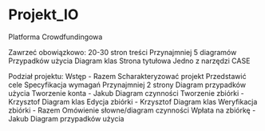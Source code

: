 # Projekt_IO
Platforma Crowdfundingowa

Zawrzeć obowiązkowo:
20-30 stron treści
Przynajmniej 5 diagramów
Przypadków użycia
Diagram klas
Strona tytułowa
Jedno z narzędzi CASE

Podział projektu:
Wstęp - Razem
Scharakteryzować projekt
Przedstawić cele
Specyfikacja wymagań
Przynajmniej 2 strony
Diagram przypadków użycia
Tworzenie konta - Jakub
Diagram czynności
Tworzenie zbiórki - Krzysztof
Diagram klas
Edycja zbiórki - Krzysztof
Diagram klas
Weryfikacja zbiórki - Razem
Omówienie słowne/diagram czynności
Wpłata na zbiórkę - Jakub
Diagram przypadków użycia
